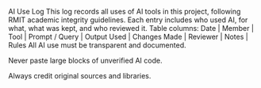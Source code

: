 AI Use Log
This log records all uses of AI tools in this project, following RMIT academic integrity guidelines.
Each entry includes who used AI, for what, what was kept, and who reviewed it.
Table columns:
 Date | Member | Tool | Prompt / Query | Output Used | Changes Made | Reviewer | Notes |
Rules
All AI use must be transparent and documented.


Never paste large blocks of unverified AI code.


Always credit original sources and libraries.
